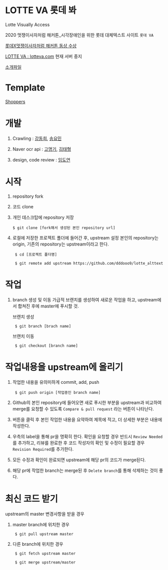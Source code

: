 # LOTTE VA 롯데 봐
Lotte Visually Access

2020 멋쟁이사자처럼 해커톤_시각장애인을 위한 롯데 대체텍스트 사이트 `롯데 VA`

[롯데X멋쟁이사자처럼 해커톤 동상 수상](https://www.notion.so/f41506c8416940f397164e02df1f6848)

[LOTTE VA : lotteva.com](http://lotteva.com)
현재 서버 중지

[소개파일](https://drive.google.com/file/d/1QVJXBtdz9JWPMEd9S8hyNDC676regJdC/view?usp=sharing)

# Template

[Shoppers](https://colorlib.com/wp/template/shoppers/)

# 개발
1. Crawling : [강동희](https://github.com/dhk010111), [송요민](https://github.com/alsthd27)

1. Naver ocr api : [고명기](https://github.com/godgi), [김태형](https://github.com/pletain)

1. design, code review : [임도연](https://github.com/dddooo9)

# 시작
1. repository fork

1. 코드 clone

1. 개인 데스크탑에 repository 저장
       
       $ git clone [fork해서 생성된 본인 repository url]
       
1. 로컬에 저장한 프로젝트 폴더에 들어간 후, upstream 설정 
        본인의 repository는 origin, 기존의 repository는 upstream이라고 한다.
        
        $ cd [프로젝트 폴더명]
        
        $ git remote add upstream https://github.com/dddooo9/lotte_alttext
       
# 작업
1. branch 생성 및 이동
  가급적 브랜치를 생성하여 새로운 작업을 하고, upstream에서 합쳐진 후에 master에 푸시할 것.
  
    브랜치 생성
    
        $ git branch [brach name]
        
    브랜치 이동    
        
        $ git checkout [branch name]
        
# 작업내용을 upstream에 올리기 
1. 작업한 내용을 유의미하게 commit, add, push
        
        $ git push origin [작업중인 branch name]
        
1. Github의 본인 repository에 들어오면 새로 푸시한 부분을 upstream과 비교하여 merge를 요청할 수 있도록 `Compare & pull request` 라는 버튼이 나타난다.

1. 버튼을 클릭 후 본인 작업한 내용을 요약하여 제목에 적고, 더 상세한 부분은 내용에 작성한다.

1. 우측의 label을 통해 pr을 명확히 한다. 확인을 요청할 경우 반드시 `Review Needed`를 추가하고, 리뷰를 완료한 후 코드 작성자의 확인 및 수정이 필요할 경우 `Revision Required`를 추가한다.

1. 모든 수정과 확인이 완료되면 upstream에 해당 pr의 코드가 merge된다.

1. 해당 pr에 작업한 branch는 merge된 후 `Delete branch`를 통해 삭제하는 것이 좋다.

# 최신 코드 받기
upstream의 master 변경사항을 받을 경우

1. master branch에 위치한 경우
 
        $ git pull upstream master
        
1. 다른 branch에 위치한 경우

        $ git fetch upstream master
        
        $ git merge upstream/master
        
        
